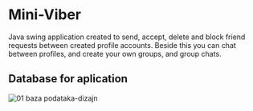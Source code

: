 # Mini-Viber
Java swing application created to send, accept, delete and block friend requests between created profile accounts. Beside this you can chat between profiles, and create your own groups, and group chats.

## Database for aplication

![01 baza podataka-dizajn](https://user-images.githubusercontent.com/42720192/44632990-e2c2e200-a984-11e8-9568-dfe1a411b8e7.png)
